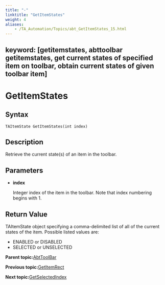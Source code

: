 ```yaml
--- 
title: "-"
linktitle: "GetItemStates"
weight: 4
aliases: 
    - /TA_Automation/Topics/abt_GetItemStates_15.html
---
```

keyword: [getitemstates, abttoolbar getitemstates, get current states of specified item on toolbar, obtain current states of given toolbar item]
---

# GetItemStates

## Syntax

`TAItemState GetItemStates(int index)`

## Description

Retrieve the current state\(s\) of an item in the toolbar.

## Parameters

-   **index**

    Integer index of the item in the toolbar. Note that index numbering begins with 1.


## Return Value

TAItemState object specifying a comma-delimited list of all of the current states of the item. Possible listed values are:

-   ENABLED or DISABLED
-   SELECTED or UNSELECTED

**Parent topic:**[AbtToolBar](/TA_Automation/Topics/abt_AbtToolBar.html)

**Previous topic:**[GetItemRect](/TA_Automation/Topics/abt_GetItemRect_15.html)

**Next topic:**[GetSelectedIndex](/TA_Automation/Topics/abt_GetSelectedIndex_15.html)

